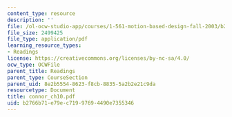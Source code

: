 ```yaml
---
content_type: resource
description: ''
file: /ol-ocw-studio-app/courses/1-561-motion-based-design-fall-2003/b2766b71e79ec71997694490e7355346_connor_ch10.pdf
file_size: 2499425
file_type: application/pdf
learning_resource_types:
- Readings
license: https://creativecommons.org/licenses/by-nc-sa/4.0/
ocw_type: OCWFile
parent_title: Readings
parent_type: CourseSection
parent_uid: 8e2b5554-8623-f8cb-8835-5a2b2e21c9da
resourcetype: Document
title: connor_ch10.pdf
uid: b2766b71-e79e-c719-9769-4490e7355346
---
```

